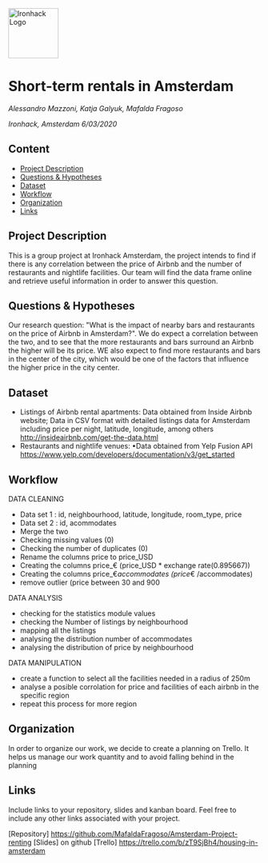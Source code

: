 <img src="https://bit.ly/2VnXWr2" alt="Ironhack Logo" width="100"/>

# Short-term rentals in Amsterdam
*Alessandro Mazzoni, Katja Galyuk, Mafalda Fragoso*

*Ironhack, Amsterdam 6/03/2020*

## Content
- [Project Description](#project-description)
- [Questions & Hypotheses](#questions-hypotheses)
- [Dataset](#dataset)
- [Workflow](#workflow)
- [Organization](#organization)
- [Links](#links)


## Project Description
This is a group project at Ironhack Amsterdam,  the project intends to find if there is any correlation between the price of Airbnb and the number of restaurants and nightlife facilities. Our team will find the data frame online and retrieve useful information in order to answer this question.

## Questions & Hypotheses
Our research question: "What is the impact of nearby bars and restaurants on the price of Airbnb in Amsterdam?". We do expect a correlation between the two, and to see that the more restaurants and bars surround an Airbnb the higher will be its price. WE also expect to find more restaurants and bars in the center of the city, which would be one of the factors that influence the higher price in the city center.

## Dataset
- Listings of Airbnb rental apartments: Data obtained from Inside Airbnb website; Data in CSV format with detailed listings data for Amsterdam including price per night, latitude, longitude, among others
http://insideairbnb.com/get-the-data.html
- Restaurants and nightlife venues: •Data obtained from Yelp Fusion API
https://www.yelp.com/developers/documentation/v3/get_started

## Workflow
DATA CLEANING
- Data set 1 : id, neighbourhood, latitude, longitude, room_type, price
- Data set 2 : id, acommodates
- Merge the two
- Checking missing values (0)
- Checking the number of duplicates (0)
- Rename the columns price to price_USD
- Creating the columns price_€ (price_USD * exchange rate(0.895667))
- Creating the columns price_€_accommodates (price_€ /accommodates)
- remove outlier (price between 30 and 900

DATA ANALYSIS
- checking for the statistics module values
- checking the Number of listings by neighbourhood
- mapping all the listings
- analysing the distribution number of accommodates
- analysing the distribution of price by neighbourhood

DATA MANIPULATION
- create a function to select all the facilities needed in a radius of 250m
- analyse a posible corrolation for price and facilities of each airbnb in the specific region
- repeat this process for more region


## Organization
In order to organize our work, we decide to create a planning on Trello. It helps us manage our work quantity and to avoid falling behind in the planning

## Links
Include links to your repository, slides and kanban board. Feel free to include any other links associated with your project.

[Repository] https://github.com/MafaldaFragoso/Amsterdam-Project-renting
[Slides] on github 
[Trello] https://trello.com/b/zT9SjBh4/housing-in-amsterdam

